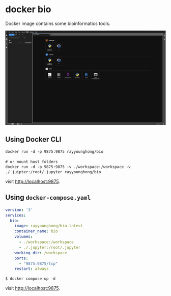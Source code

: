 # docker bio

Docker image contains some bioinformatics tools.

![](./screenshot.jpg)

## Using Docker CLI

```shell
docker run -d -p 9875:9875 rayyounghong/bio

# or mount host folders
docker run -d -p 9875:9875 -v ./workspace:/workspace -v ./.juipter:/root/.jupyter rayyounghong/bio
```

visit [http://localhost:9875](http://localhost:9875).


## Using `docker-compose.yaml`

```yaml
version: '3'
services:
  bio:
    image: rayyounghong/bio:latest
    container_name: bio
    volumes:
      - ./workspace:/workspace
      - ./.jupyter:/root/.jupyter
    working_dir: /workspace
    ports:
      - "9875:9875/tcp"
    restart: always
```

```shell
$ docker compose up -d
```

visit [http://localhost:9875](http://localhost:9875).